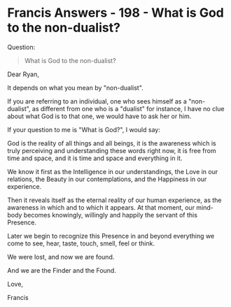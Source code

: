 # Francis Answers - 198 - What is God to the non-dualist?

Question:

>What is God to the non-dualist?

Dear Ryan,

It depends on what you mean by "non-dualist".

If you are referring to an individual, one who sees himself as a "non-dualist", as different from one who is a "dualist" for instance, I have no clue about what God is to that one, we would have to ask her or him.

If your question to me is "What is God?", I would say:

God is the reality of all things and all beings, it is the awareness which is truly perceiving and understanding these words right now, it is free from time and space, and it is time and space and everything in it.

We know it first as the Intelligence in our understandings, the Love in our relations, the Beauty in our contemplations, and the Happiness in our experience.

Then it reveals itself as the eternal reality of our human experience, as the awareness in which and to which it appears. At that moment, our mind-body becomes knowingly, willingly and happily the servant of this Presence.

Later we begin to recognize this Presence in and beyond everything we come to see, hear, taste, touch, smell, feel or think.

We were lost, and now we are found.

And we are the Finder and the Found.

Love,

Francis

